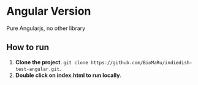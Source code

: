 # Angular Version
Pure Angularjs, no other library

## How to run
1. **Clone the project**. `git clone https://github.com/BioMaRu/indiedish-test-angular.git`.
2. **Double click on index.html to run locally**.
